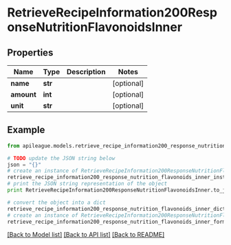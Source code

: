 # RetrieveRecipeInformation200ResponseNutritionFlavonoidsInner


## Properties

Name | Type | Description | Notes
------------ | ------------- | ------------- | -------------
**name** | **str** |  | [optional] 
**amount** | **int** |  | [optional] 
**unit** | **str** |  | [optional] 

## Example

```python
from apileague.models.retrieve_recipe_information200_response_nutrition_flavonoids_inner import RetrieveRecipeInformation200ResponseNutritionFlavonoidsInner

# TODO update the JSON string below
json = "{}"
# create an instance of RetrieveRecipeInformation200ResponseNutritionFlavonoidsInner from a JSON string
retrieve_recipe_information200_response_nutrition_flavonoids_inner_instance = RetrieveRecipeInformation200ResponseNutritionFlavonoidsInner.from_json(json)
# print the JSON string representation of the object
print RetrieveRecipeInformation200ResponseNutritionFlavonoidsInner.to_json()

# convert the object into a dict
retrieve_recipe_information200_response_nutrition_flavonoids_inner_dict = retrieve_recipe_information200_response_nutrition_flavonoids_inner_instance.to_dict()
# create an instance of RetrieveRecipeInformation200ResponseNutritionFlavonoidsInner from a dict
retrieve_recipe_information200_response_nutrition_flavonoids_inner_form_dict = retrieve_recipe_information200_response_nutrition_flavonoids_inner.from_dict(retrieve_recipe_information200_response_nutrition_flavonoids_inner_dict)
```
[[Back to Model list]](../README.md#documentation-for-models) [[Back to API list]](../README.md#documentation-for-api-endpoints) [[Back to README]](../README.md)


